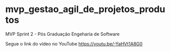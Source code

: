 # mvp_gestao_agil_de_projetos_produtos
MVP Sprint 2 - Pós Graduação Engeharia de Software


Segue o link do vídeo no YouTube
https://youtu.be/-YaHVt1A8G0
